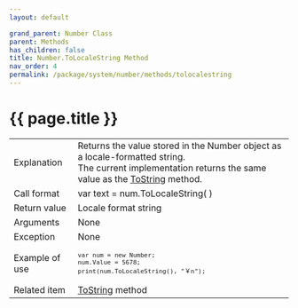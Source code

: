 ```yaml
---
layout: default

grand_parent: Number Class
parent: Methods
has_children: false
title: Number.ToLocaleString Method
nav_order: 4
permalink: /package/system/number/methods/tolocalestring
---
```

# {{ page.title }}


<table>
  <tr>
    <td>Explanation</td>
    <td colspan="2">Returns the value stored in the Number object as a locale-formatted string. <br>The current implementation returns the same value as the <a href="/package/system/number/methods/tostring">ToString</a> method.</td>
  </tr>
  <tr>
    <td>Call format</td>
    <td colspan="2">var text = num.ToLocaleString( )</td>
  </tr>
  <tr>
    <td>Return value</td>
    <td colspan="2">Locale format string</td>
  </tr>  
  <tr>
    <td>Arguments</td>
    <td colspan="2">None</td>
  </tr>
  <tr>
    <td>Exception</td>
    <td colspan="2">None</td>
  </tr>
  <tr>
    <td>Example of use</td>
    <td colspan="2"><code><pre>var num = new Number;
num.Value = 5678;
print(num.ToLocaleString(), "￥n");</pre></code></td>
  </tr>
  <tr>
    <td>Related item</td>
    <td colspan="2"><a href="/package/system/number/methods/tostring">ToString</a> method</td>
  </tr>
</table>



